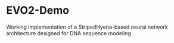 # EVO2-Demo
Working implementation of a StripedHyena-based neural network architecture designed for DNA sequence modeling.
